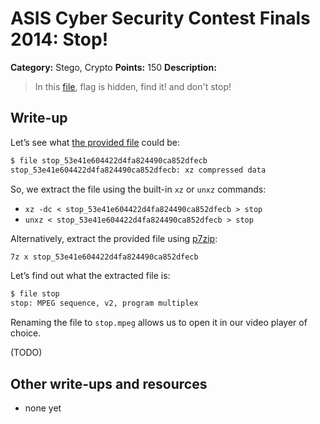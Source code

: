 # ASIS Cyber Security Contest Finals 2014: Stop!

**Category:** Stego, Crypto
**Points:** 150
**Description:**

> In this [file](stop_53e41e604422d4fa824490ca852dfecb), flag is hidden, find it! and don't stop!

## Write-up

Let’s see what [the provided file](stop_53e41e604422d4fa824490ca852dfecb) could be:

```bash
$ file stop_53e41e604422d4fa824490ca852dfecb
stop_53e41e604422d4fa824490ca852dfecb: xz compressed data
```

So, we extract the file using the built-in `xz` or `unxz` commands:

* `xz -dc < stop_53e41e604422d4fa824490ca852dfecb > stop`
* `unxz < stop_53e41e604422d4fa824490ca852dfecb > stop`

Alternatively, extract the provided file using [p7zip](http://p7zip.sourceforge.net/):

```bash
7z x stop_53e41e604422d4fa824490ca852dfecb
```

Let’s find out what the extracted file is:

```bash
$ file stop
stop: MPEG sequence, v2, program multiplex
```

Renaming the file to `stop.mpeg` allows us to open it in our video player of choice.

(TODO)

## Other write-ups and resources

* none yet
